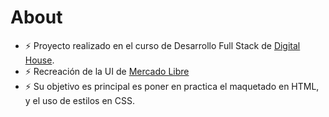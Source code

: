 # About

- ⚡ Proyecto realizado en el curso de Desarrollo Full Stack de [Digital House](https://www.digitalhouse.com/). 
- ⚡ Recreación de la UI de [Mercado Libre](https://mercadolibre.com/)
- ⚡ Su objetivo es principal es poner en practica el maquetado en HTML, y el uso de estilos en CSS. 